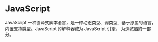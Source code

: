 # JavaScript

JavaScript 一种直译式脚本语言，是一种动态类型、弱类型、基于原型的语言，内置支持类型。JavaScript 的解释器成为 JavaScript 引擎， 为浏览器的一部分。

## 


